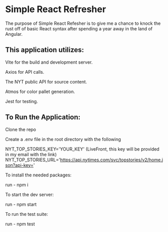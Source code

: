# Simple React Refresher
The purpose of Simple React Refesher is to give me a chance to knock the rust off of basic React syntax after spending a year away in the land of Angular. 

## This application utilizes: 
Vite for the build and development server.

Axios for API calls.

The NYT public API for source content.

Atmos for color pallet generation.

Jest for testing.


## To Run the Application:
Clone the repo

Create a .env file in the root directory with the following 

NYT_TOP_STORIES_KEY='YOUR_KEY' (LiveFront, this key will be provided in my email with the link)
NYT_TOP_STORIES_URL='https://api.nytimes.com/svc/topstories/v2/home.json?api-key='

To install the needed packages:

run - npm i

To start the dev server:

run - npm start

To run the test suite:

run - npm test